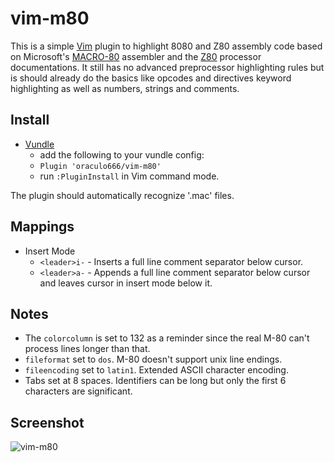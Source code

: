 # vim-m80

This is a simple [Vim] plugin to highlight 8080 and Z80 assembly code based on Microsoft's [MACRO-80] assembler and the [Z80] processor documentations. It still has no advanced preprocessor highlighting rules but is should already do the basics like opcodes and directives keyword highlighting as well as numbers, strings and comments.

## Install

* [Vundle]
	* add the following to your vundle config:
	* `Plugin 'oraculo666/vim-m80'`
	* run `:PluginInstall` in Vim command mode.

The plugin should automatically recognize '.mac' files.

## Mappings

* Insert Mode
	* `<leader>i-` - Inserts a full line comment separator below cursor.
	* `<leader>a-` - Appends a full line comment separator below cursor and leaves cursor in insert mode below it.

## Notes

* The `colorcolumn` is set to 132 as a reminder since the real M-80 can't process lines longer than that.
* `fileformat` set to `dos`. M-80 doesn't support unix line endings.
* `fileencoding` set to `latin1`. Extended ASCII character encoding.
* Tabs set at 8 spaces. Identifiers can be long but only the first 6 characters are significant.

## Screenshot

![vim-m80][Screenshot]

[Vim]: http://www.vim.org
[MACRO-80]: http://www.msxarchive.nl/pub/msx/programming/asm/m80l80.txt
[Z80]: https://www.scribd.com/document/282095677/um0080
[Vundle]: https://github.com/gmarik/vundle
[Screenshot]: http://i.imgur.com/Pl4YDBb.png
